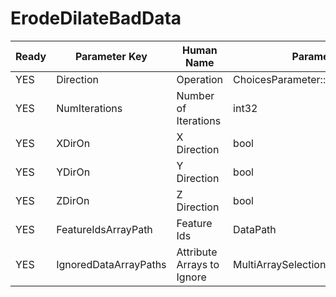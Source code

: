 # ErodeDilateBadData #

| Ready | Parameter Key | Human Name | Parameter Type | Parameter Class |
|-------|---------------|------------|-----------------|----------------|
| YES | Direction | Operation | ChoicesParameter::ValueType | ChoicesParameter |
| YES | NumIterations | Number of Iterations | int32 | Int32Parameter |
| YES | XDirOn | X Direction | bool | BoolParameter |
| YES | YDirOn | Y Direction | bool | BoolParameter |
| YES | ZDirOn | Z Direction | bool | BoolParameter |
| YES | FeatureIdsArrayPath | Feature Ids | DataPath | ArraySelectionParameter |
| YES | IgnoredDataArrayPaths | Attribute Arrays to Ignore | MultiArraySelectionParameter::ValueType | MultiArraySelectionParameter |
